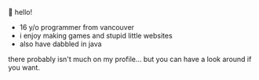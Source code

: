 👋 hello!

- 16 y/o programmer from vancouver
- i enjoy making games and stupid little websites
- also have dabbled in java

there probably isn't much on my profile... but you can have a look around if you want.

</div>

<!---
Jojobinx17/Jojobinx17 is a ✨ special ✨ repository because its `README.md` (this file) appears on your GitHub profile.
You can click the Preview link to take a look at your changes.
--->

